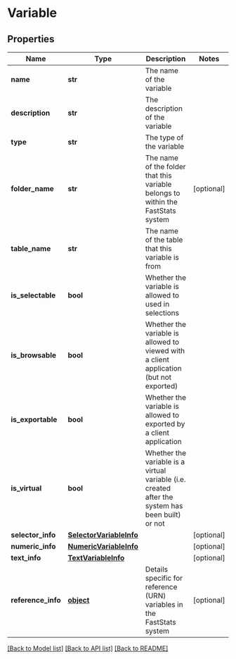 # Variable

## Properties
Name | Type | Description | Notes
------------ | ------------- | ------------- | -------------
**name** | **str** | The name of the variable | 
**description** | **str** | The description of the variable | 
**type** | **str** | The type of the variable | 
**folder_name** | **str** | The name of the folder that this variable belongs to within the FastStats system | [optional] 
**table_name** | **str** | The name of the table that this variable is from | 
**is_selectable** | **bool** | Whether the variable is allowed to used in selections | 
**is_browsable** | **bool** | Whether the variable is allowed to viewed with a client application (but not exported) | 
**is_exportable** | **bool** | Whether the variable is allowed to exported by a client application | 
**is_virtual** | **bool** | Whether the variable is a virtual variable (i.e. created after the system has been built) or not | 
**selector_info** | [**SelectorVariableInfo**](SelectorVariableInfo.md) |  | [optional] 
**numeric_info** | [**NumericVariableInfo**](NumericVariableInfo.md) |  | [optional] 
**text_info** | [**TextVariableInfo**](TextVariableInfo.md) |  | [optional] 
**reference_info** | [**object**](.md) | Details specific for reference (URN) variables in the FastStats system | [optional] 

[[Back to Model list]](../README.md#documentation-for-models) [[Back to API list]](../README.md#documentation-for-api-endpoints) [[Back to README]](../README.md)


